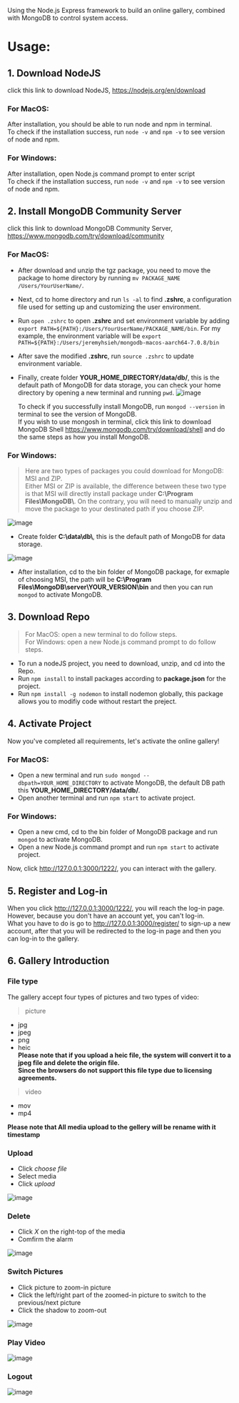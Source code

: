 Using the Node.js Express framework to build an online gallery, combined with MongoDB to control system access.

# Usage:
## 1. Download NodeJS  
   click this link to download NodeJS, https://nodejs.org/en/download  
   
   ### For MacOS:  
   After installation, you should be able to run node and npm in terminal.  
   To check if the installation success, run ```node -v``` and ```npm -v``` to see version of node and npm.  
   
   ### For Windows:  
   After installation, open Node.js command prompt to enter script  
   To check if the installation success, run ```node -v``` and ```npm -v``` to see version of node and npm.
   
## 2. Install MongoDB Community Server
   click this link to download MongoDB Community Server, https://www.mongodb.com/try/download/community

   ### For MacOS: 
   * After download and unzip the tgz package, you need to move the package to home directory by running ```mv PACKAGE_NAME /Users/YourUserName/```.
   * Next, cd to home directory and run ```ls -al``` to find **.zshrc**, a configuration file used for setting up and customizing the user environment.  
   * Run ```open .zshrc``` to open **.zshrc** and set environment variable by adding ```export PATH=${PATH}:/Users/YourUserName/PACKAGE_NAME/bin```.
For my example, the environment variable will be ```export PATH=${PATH}:/Users/jeremyhsieh/mongodb-macos-aarch64-7.0.8/bin```
   * After save the modified **.zshrc**, run ```source .zshrc``` to update environment variable.
   * Finally, create folder **YOUR_HOME_DIRECTORY/data/db/**, this is the default path of MongoDB for data storage, you can check your home directory by opening a new terminal and running ```pwd```.
![image](readme_pic/gallery.png)  


     To check if you successfully install MongoDB, run ```mongod --version``` in terminal to see the version of MongoDB.  
     If you wish to use mongosh in terminal, click this link to download MongoDB Shell https://www.mongodb.com/try/download/shell and do the same steps as how you install MongoDB.  
   
   ### For Windows:  
   > Here are two types of packages you could download for MongoDB: MSI and ZIP.  
   > Either MSI or ZIP is available, the difference between these two type is that MSI will directly install package under **C:\Program Files\MongoDB\\**. On the contrary, you will need to manually unzip and move the package to your destinated path if you choose ZIP.  

![image](readme_pic/messageImage_1713349910395.jpg)  


   * Create folder **C:\data\db\\**, this is the default path of MongoDB for data storage.  

![image](readme_pic/messageImage_1713350046639.jpg)  

   * After installation, cd to the bin folder of MongoDB package, for exmaple of choosing MSI, the path will be **C:\Program Files\MongoDB\server\YOUR_VERSION\bin** and then you can run ```mongod``` to activate MongoDB.  
     
## 3. Download Repo  
   > For MacOS: open a new terminal to do follow steps.    
   > For Windows: open a new Node.js command prompt to do follow steps.  

   * To run a nodeJS project, you need to download, unzip, and cd into the Repo.
   * Run ```npm install``` to install packages according to **package.json** for the project.
   * Run ```npm install -g nodemon``` to install nodemon globally, this package allows you to modifiy code without restart the preject.  

## 4. Activate Project
   Now you've completed all requirements, let's activate the online gallery!  

   ### For MacOS:  
   * Open a new terminal and run ```sudo mongod --dbpath=YOUR_HOME_DIRECTORY``` to activate MongoDB, the default DB path this **YOUR_HOME_DIRECTORY/data/db/**.  
   * Open another terminal and run ```npm start``` to activate project.  

   ### For Windows:  
   * Open a new cmd, cd to the bin folder of MongoDB package and run ```mongod``` to activate MongoDB.  
   * Open a new Node.js command prompt and run ```npm start``` to activate project.

   Now, click http://127.0.0.1:3000/1222/, you can interact with the gallery.

## 5. Register and Log-in
   When you click http://127.0.0.1:3000/1222/, you will reach the log-in page. However, because you don't have an account yet, you can't log-in.  
   What you have to do is go to http://127.0.0.1:3000/register/ to sign-up a new account, after that you will be redirected to the log-in page and then you can log-in to the gallery.  
   
## 6. Gallery Introduction  
   ### File type
   The gallery accept four types of pictures and two types of video:  
   > picture    
   * jpg  
   * jpeg  
   * png  
   * heic  
   **Please note that if you upload a **heic** file, the system will convert it to a **jpeg** file and delete the origin file.  
   Since the browsers do not support this file type due to licensing agreements.**  

   > video  
   * mov  
   * mp4  

   **Please note that All media upload to the gellery will be rename with it timestamp**  


   ### Upload  
   * Click _choose file_  
   * Select media  
   * Click _upload_

   ![image](readme_pic/upload.gif)  

   ### Delete  
   * Click _X_ on the right-top of the media   
   * Comfirm the alarm
     
   ![image](readme_pic/delete.gif)  

   ### Switch Pictures  
   * Click picture to zoom-in picture  
   * Click the left/right part of the zoomed-in picture to switch to the previous/next picture  
   * Click the shadow to zoom-out  
  
   ![image](readme_pic/switchPictures.gif)

   ### Play Video  
   ![image](readme_pic/video.gif)  

   ### Logout  
   ![image](readme_pic/logout.gif)  



